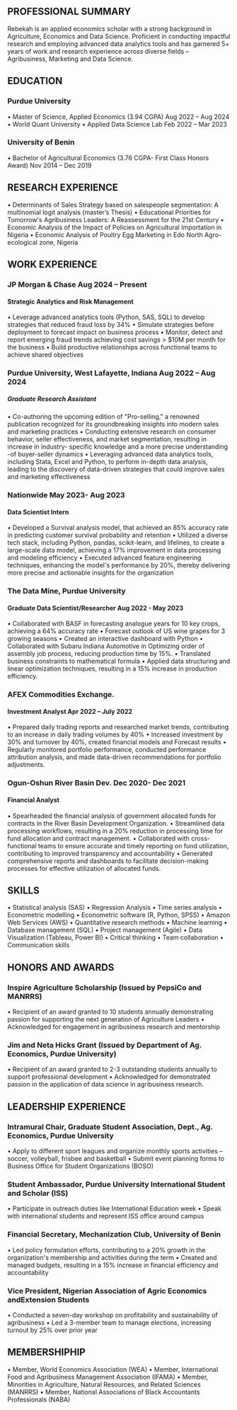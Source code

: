 
## PROFESSIONAL SUMMARY
Rebekah is an applied economics scholar with a strong background in Agriculture, Economics and Data Science. Proficient in conducting impactful research and employing advanced data analytics tools and has garnered 5+ years of work and research experience across diverse fields – Agribusiness, Marketing and Data Science.
## EDUCATION
### Purdue University                                
• Master of Science, Applied Economics (3.94 CGPA)                                             Aug 2022 – Aug 2024
• World Quant University
• Applied Data Science Lab                                                                     Feb 2022 – Mar 2023
### University of Benin                                                                                                 
• Bachelor of Agricultural Economics  (3.76 CGPA- First Class Honors Award)  Nov 2014 – Dec 2019
## RESEARCH EXPERIENCE
• Determinants of Sales Strategy based on salespeople segmentation: A multinomial logit analysis (master’s Thesis)
• Educational Priorities for Tomorrow's Agribusiness Leaders: A Reassessment for the 21st Century
• Economic Analysis of the Impact of Policies on Agricultural Importation in Nigeria
• Economic Analysis of Poultry Egg Marketing in Edo North Agro-ecological zone, Nigeria
## WORK EXPERIENCE
### JP Morgan & Chase                                                                           Aug 2024 – Present
#### Strategic Analytics and Risk Management
• Leverage advanced analytics tools (Python, SAS, SQL) to develop strategies that reduced fraud loss by 34%
• Simulate strategies before deployment to forecast impact on business process
• Monitor, detect and report emerging fraud trends achieving cost savings > $10M per month for the business
• Build productive relationships across functional teams to achieve shared objectives
### Purdue University, West Lafayette, Indiana                                                  Aug 2022 – Aug 2024
##### Graduate Research Assistant
• Co-authoring the upcoming edition of "Pro-selling," a renowned publication recognized for its groundbreaking insights into modern sales and marketing practices
• Conducting extensive research on consumer behavior, seller effectiveness, and market segmentation, resulting in increase in industry- specific knowledge and a more precise understanding -of buyer-seller dynamics
• Leveraging advanced data analytics tools, including Stata, Excel and Python, to perform in-depth data analysis, leading to the discovery of data-driven strategies that could improve sales and marketing effectiveness
### Nationwide                                                                                   May 2023- Aug 2023 
#### Data Scientist Intern
• Developed a Survival analysis model, that achieved an 85% accuracy rate in predicting customer survival probability and retention • Utilized a diverse tech stack, including Python, pandas, scikit-learn, and lifelines, to create a large-scale data model, achieving a 17%
improvement in data processing and modeling efficiency
• Executed advanced feature engineering techniques, enhancing the model's performance by 20%, thereby delivering more precise and
 actionable insights for the organization
### The Data Mine, Purdue University
#### Graduate Data Scientist/Researcher                                                          Aug 2022 - May 2023
• Collaborated with BASF in forecasting analogue years for 10 key crops, achieving a 64% accuracy rate
• Forecast outlook of US wine grapes for 3 growing seasons
• Created an interactive dashboard with Python
• Collaborated with Subaru Indiana Automotive in Optimizing order of assembly job process, reducing production time by 15%.
• Translated business constraints to mathematical formula
• Applied data structuring and linear optimization techniques, resulting in a 15% increase in production efficiency.
### AFEX Commodities Exchange.
#### Investment Analyst                                                                           Apr 2022 – July 2022
• Prepared daily trading reports and researched market trends, contributing to an increase in daily trading volumes by 40%
• Increased investment by 30% and turnover by 40%, created financial models and Forecast results
• Regularly monitored portfolio performance, conducted performance attribution analysis, and made data-driven recommendations for
portfolio adjustments.
### Ogun-Oshun River Basin Dev.                                                                   Dec 2020- Dec 2021 
#### Financial Analyst
• Spearheaded the financial analysis of government allocated funds for contracts in the River Basin Development Organization.
• Streamlined data processing workflows, resulting in a 20% reduction in processing time for fund allocation and contract management.
• Collaborated with cross-functional teams to ensure accurate and timely reporting on fund utilization, contributing to improved transparency and accountability
• Generated comprehensive reports and dashboards to facilitate decision-making processes for effective utilization of allocated funds.
## SKILLS
• Statistical analysis (SAS)
• Regression Analysis
• Time series analysis
• Econometric modelling
• Econometric software (R, Python, SPSS)
• Amazon Web Services (AWS)
• Quantitative research methods
• Machine learning
• Database management (SQL)
• Project management (Agile)
• Data Visualization (Tableau, Power BI) • Critical thinking
• Team collaboration
• Communication skills
## HONORS AND AWARDS
### Inspire Agriculture Scholarship (Issued by PepsiCo and MANRRS)
• Recipient of an award granted to 10 students annually demonstrating passion for supporting the next generation of Agriculture Leaders
• Acknowledged for engagement in agribusiness research and mentorship
### Jim and Neta Hicks Grant (Issued by Department of Ag. Economics, Purdue University)
• Recipient of an award granted to 2-3 outstanding students annually to support professional development
• Acknowledged for demonstrated passion in the application of data science in agribusiness research.
## LEADERSHIP EXPERIENCE
### Intramural Chair, Graduate Student Association, Dept., Ag. Economics, Purdue University
• Apply to different sport leagues and organize monthly sports activities – soccer, volleyball, frisbee and basketball
• Submit event planning forms to Business Office for Student Organizations (BOSO) 
### Student Ambassador, Purdue University International Student and Scholar (ISS)
• Participate in outreach duties like International Education week
• Speak with international students and represent ISS office around campus 
### Financial Secretary, Mechanization Club, University of Benin
• Led policy formulation efforts, contributing to a 20% growth in the organization's membership and activities during the term
• Created and managed budgets, resulting in a 15% increase in financial efficiency and accountability
### Vice President, Nigerian Association of Agric Economics andExtension Students
• Conducted a seven-day workshop on profitability and sustainability of agribusiness
• Led a 3-member team to manage elections, increasing turnout by 25% over prior year
## MEMBERSHIPHIP
• Member, World Economics Association (WEA)
• Member, International Food and Agribusiness Management Association (IFAMA)
• Member, Minorities in Agriculture, Natural Resources, and Related Sciences (MANRRS)
• Member, National Associations of Black Accountants Professionals (NABA)

 
